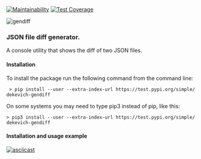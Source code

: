 [![Maintainability](https://api.codeclimate.com/v1/badges/dc3d59db7b47dcdfd224/maintainability)](https://codeclimate.com/github/Dekevich/python-project-lvl2/maintainability)
[![Test Coverage](https://api.codeclimate.com/v1/badges/dc3d59db7b47dcdfd224/test_coverage)](https://codeclimate.com/github/Dekevich/python-project-lvl2/test_coverage)

![gendiff](https://github.com/Dekevich/python-project-lvl2/workflows/gendiff/badge.svg?branch=master)
### JSON file diff generator.

A console utility that shows the diff of two JSON files.

#### Installation

To install the package run the following command from the command line:
    
     > pip install --user --extra-index-url https://test.pypi.org/simple/ dekevich-gendiff

On some systems you may need to type pip3 instead of pip, like this:

    > pip3 install --user --extra-index-url https://test.pypi.org/simple/ dekevich-gendiff

#### Installation and usage example
[![asciicast](https://asciinema.org/a/x1KeoWhnty95rSJ9vCL5u3SoW.svg)](https://asciinema.org/a/x1KeoWhnty95rSJ9vCL5u3SoW)
